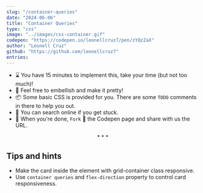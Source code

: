 ```yaml
---
slug: "/container-queries"
date: "2024-06-06"
title: "Container Queries"
type: "css"
image: "../images/css-container.gif"
codepen: "https://codepen.io/leonellcruz7/pen/zYQzZaX"
author: "Leonell Cruz"
github: "https://github.com/leonellcruz7"
entries:
---
```


- ⌛ You have 15 minutes to implement this, take your time (but not too much)!
- 💅 Feel free to embellish and make it pretty!
- 📦 Some basic CSS is provided for you. There are some `TODO` comments in there to help you out.
- 🧙 You can search online if you get stuck.
- 🎉 When you're done, `Fork` 🍴 the Codepen page and share with us the URL.

<p align='center'>* * *</p>

## Tips and hints

- Make the card inside the element with grid-container class responsive.
- Use `container queries` and `flex-direction` property to control card responsiveness.
